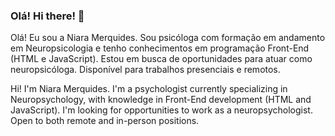 ### Olá! Hi there! 👋

Olá! Eu sou a Niara Merquides. Sou psicóloga com formação em andamento em Neuropsicologia e tenho conhecimentos em programação Front-End (HTML e JavaScript). Estou em busca de oportunidades para atuar como neuropsicóloga. Disponível para trabalhos presenciais e remotos.

Hi! I'm Niara Merquides. I'm a psychologist currently specializing in Neuropsychology, with knowledge in Front-End development (HTML and JavaScript). I'm looking for opportunities to work as a neuropsychologist. Open to both remote and in-person positions.

<!--
**niaramerquides/niaramerquides** is a ✨ _special_ ✨ repository because its `README.md` (this file) appears on your GitHub profile.

Here are some ideas to get you started:

- 🔭 I’m currently working on ...
- 🌱 I’m currently learning ...
- 👯 I’m looking to collaborate on ...
- 🤔 I’m looking for help with ...
- 💬 Ask me about ...
- 📫 How to reach me: ...
- 😄 Pronouns: ...
- ⚡ Fun fact: ...
-->
